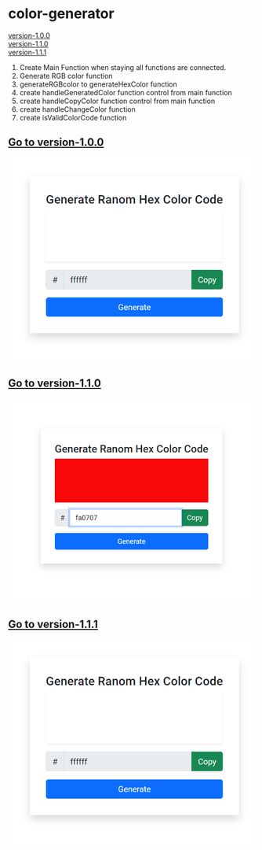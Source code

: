 # color-generator

[version-1.0.0](#version-1.0.0) <br />
[version-1.1.0](#version-1.1.0) <br />
[version-1.1.1](#version-1.1.1) <br />


<!-- requirements -->

1. Create Main Function when staying all functions are connected.
2. Generate RGB color function
3. generateRGBcolor to generateHexColor function
4. create handleGeneratedColor function control from main function
5. create handleCopyColor function control from main function
6. create handleChangeColor function
7. create isValidColorCode function


## [<span id="version-1.0.0">Go to version-1.0.0</span>](https://github.com/sheik-mostafizur/color-generator/tree/version-1.0.0)
![version-1.0.0](/assets/version/version-1.0.0.png)

## [<span id="version-1.1.0">Go to version-1.1.0</span>](https://github.com/sheik-mostafizur/color-generator/tree/version-1.1.0)
![version-1.1.0](/assets/version/version-1.1.0.png)

## [<span id="version-1.1.1">Go to version-1.1.1</span>](https://github.com/sheik-mostafizur/color-generator/tree/version-1.1.1)
![version-1.1.1](/assets/version/version-1.1.1.png)

